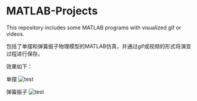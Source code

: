 # MATLAB-Projects
This repository includes some MATLAB programs with visualized gif or videos.

包括了单摆和弹簧振子物理模型的MATLAB仿真，并通过gif或视频的形式将演变过程进行保存。

效果如下：

单摆
![test](https://user-images.githubusercontent.com/54263732/117912866-dd637c80-b312-11eb-852f-665a2c8bb7d7.gif)

弹簧振子
![test](https://user-images.githubusercontent.com/54263732/117913030-33382480-b313-11eb-977c-1999fb543bcf.gif)

